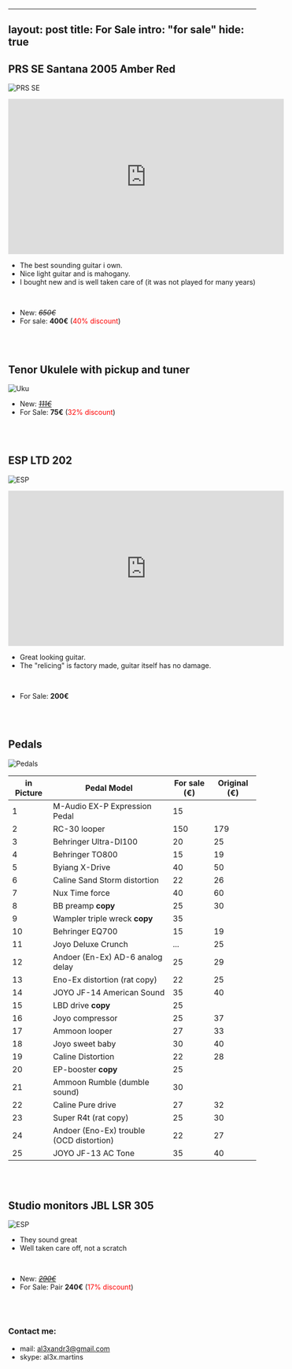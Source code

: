 ---------------------
layout:  post
title:   For         Sale
intro:   "for sale"
hide:    true
---------------------


##  PRS SE Santana 2005 Amber Red

![PRS SE](https://images.reverb.com/image/upload/s--h7DmzrwL--/a_exif,c_limit,e_unsharp_mask:80,f_auto,fl_progressive,g_south,h_620,q_90,w_620/v1473519101/y2f8hrfqtm0vvncdkya0.jpg)

<iframe width="560" height="315" src="https://www.youtube.com/embed/qbkmx0DoRo0" frameborder="0" allow="accelerometer; autoplay; encrypted-media; gyroscope; picture-in-picture" allowfullscreen></iframe>

- The best sounding guitar i own.
- Nice light guitar and is mahogany.
- I bought new and is well taken care of (it was not played for many years)

<br/>

- New: *<strike>650€</strike>*
- For sale: **400€** (<font color="red">40% discount</font>)
 
<br/><br/>



##  Tenor Ukulele with pickup and tuner

![Uku](https://images.musicstore.de/images/0960/jack-und-danny-tm-2-tenor-ukulele-mahagoni-korpus_1_GIT0025878-000.jpg)


- New: [*<strike>111€</strike>*](https://www.musicstore.de/en_LT/EUR/J-D-TM-2-Tenor-Ukulele-Mahogany-Body/art-GIT0025878-000;pgid=p3ygAqUpNUdSRp7MTsaP4QDs0000iWZaGvvY)
- For Sale: **75€**  (<font color="red">32% discount</font>)
 
<br/><br/>



##  ESP LTD 202

![ESP](https://cdn.shopify.com/s/files/1/1270/8995/products/IMG_2958_1500x.jpg?v=1497155336)


<iframe width="560" height="315" src="https://www.youtube.com/embed/ozLUZF6Z3fs" frameborder="0" allow="accelerometer; autoplay; encrypted-media; gyroscope; picture-in-picture" allowfullscreen></iframe>

- Great looking guitar.
- The "relicing"  is factory made, guitar itself has no damage.

<br/>

- For Sale: **200€** 
 

<br/><br/>

##  Pedals

![Pedals](https://drive.google.com/uc?id=15ByBYB1KEeMOBaqd-gaePCIWOQDzj9wD)

| in Picture |               Pedal Model                | For sale (€) | Original (€) |
|------------|------------------------------------------|--------------|--------------|
| 1          | M-Audio EX-P Expression Pedal            | 15           |              |
| 2          | RC-30 looper                             | 150          | 179          |
| 3          | Behringer Ultra-DI100                    | 20           | 25           |
| 4          | Behringer TO800                          | 15           | 19           |
| 5          | Byiang X-Drive                           | 40           | 50           |
| 6          | Caline Sand Storm distortion             | 22           | 26           |
| 7          | Nux Time force                           | 40           | 60           |
| 8          | BB preamp **copy**                       | 25           | 30           |
| 9          | Wampler triple wreck **copy**            | 35           |              |
| 10         | Behringer EQ700                          | 15           | 19           |
| 11         | Joyo Deluxe Crunch                       | ...          | 25           |
| 12         | Andoer (En-Ex) AD-6 analog delay         | 25           | 29           |
| 13         | Eno-Ex distortion (rat copy)             | 22           | 25           |
| 14         | JOYO JF-14 American Sound                | 35           | 40           |
| 15         | LBD drive  **copy**                      | 25           |              |
| 16         | Joyo compressor                          | 25           | 37           |
| 17         | Ammoon looper                            | 27           | 33           |
| 18         | Joyo sweet baby                          | 30           | 40           |
| 19         | Caline Distortion                        | 22           | 28           |
| 20         | EP-booster **copy**                      | 25           |              |
| 21         | Ammoon Rumble (dumble sound)             | 30           |              |
| 22         | Caline Pure drive                        | 27           | 32           |
| 23         | Super R4t (rat copy)                     | 25           | 30           |
| 24         | Andoer (Eno-Ex) trouble (OCD distortion) | 22           | 27           |
| 25         | JOYO JF-13 AC Tone                       | 35           | 40           |

<br/><br/>

##  Studio monitors JBL LSR 305

![ESP](https://www.thomann.de/pics/bdb/447479/13501221_800.jpg)

- They sound great
- Well taken care off, not a scratch

<br/>

- New: [*<strike>290€</strike>*](https://www.thomann.de/gb/jbl_lsr_305p_mkii.htm)
- For Sale: Pair **240€**   (<font color="red">17% discount</font>)

 
<br/><br/>


### Contact me:

 - mail: al3xandr3@gmail.com
 - skype: al3x.martins
